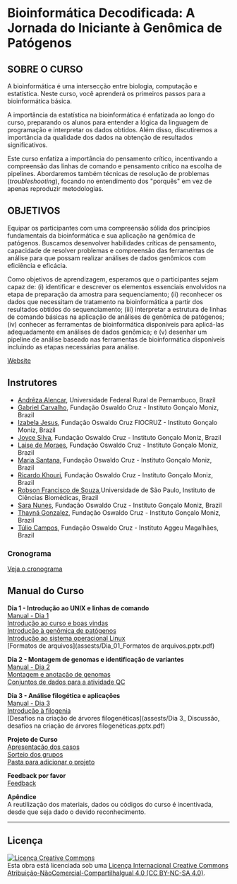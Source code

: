 # Bioinformática Decodificada: A Jornada do Iniciante à Genômica de Patógenos

## SOBRE O CURSO

A bioinformática é uma intersecção entre biologia, computação e estatística. Neste curso, você aprenderá os primeiros passos para a bioinformática básica.

A importância da estatística na bioinformática é enfatizada ao longo do curso, preparando os alunos para entender a lógica da linguagem de programação e interpretar os dados obtidos. Além disso, discutiremos a importância da qualidade dos dados na obtenção de resultados significativos.

Este curso enfatiza a importância do pensamento crítico, incentivando a compreensão das linhas de comando e pensamento crítico na escolha de pipelines. Abordaremos também técnicas de resolução de problemas (_troubleshooting_), focando no entendimento dos "porquês" em vez de apenas reproduzir metodologias.

## OBJETIVOS

Equipar os participantes com uma compreensão sólida dos princípios fundamentais da bioinformática e sua aplicação na genômica de patógenos. Buscamos desenvolver habilidades críticas de pensamento, capacidade de resolver problemas e compreensão das ferramentas de análise para que possam realizar análises de dados genômicos com eficiência e eficácia.

Como objetivos de aprendizagem, esperamos que o participantes sejam capaz de: (i) identificar e descrever os elementos essenciais envolvidos na etapa de preparação da amostra para sequenciamento; (ii) reconhecer os dados que necessitam de tratamento na bioinformática a partir dos resultados obtidos do sequenciamento; (iii) interpretar a estrutura de linhas de comando básicas na aplicação de análises de genômica de patógenos; (iv) conhecer as ferramentas de bioinformática disponíveis para aplicá-las adequadamente em análises de dados genômica; e (v) desenhar um pipeline de análise baseado nas ferramentas de bioinformática disponíveis incluindo as etapas necessárias para análise.

[Website](https://campusvirtual.fiocruz.br/portal/?q=node/72077)

## Instrutores
- [Andrêza Alencar](http://lattes.cnpq.br/6060587704569605), Universidade Federal Rural de Pernambuco, Brazil
- [Gabriel Carvalho](https://lattes.cnpq.br/4456457687905570), Fundação Oswaldo Cruz - Instituto Gonçalo Moniz, Brazil
- [Izabela Jesus](http://lattes.cnpq.br/4141315075384349), Fundação Oswaldo Cruz FIOCRUZ - Instituto Gonçalo Moniz, Brazil
- [Joyce Silva](http://lattes.cnpq.br/0672249529836634), Fundação Oswaldo Cruz - Instituto Gonçalo Moniz, Brazil
- [Laise de Moraes](http://lattes.cnpq.br/7097758558494370), Fundação Oswaldo Cruz - Instituto Gonçalo Moniz, Brazil
- [Maria Santana](https://orcid.org/0000-0001-9455-8440), Fundação Oswaldo Cruz - Instituto Gonçalo Moniz, Brazil
- [Ricardo Khouri](http://lattes.cnpq.br/9908602398727888), Fundação Oswaldo Cruz - Instituto Gonçalo Moniz, Brazil
- [Robson Francisco de Souza](http://lattes.cnpq.br/0008899757720949),Universidade de São Paulo, Instituto de Ciências Biomédicas, Brazil
- [Sara Nunes](http://lattes.cnpq.br/5594266589559004), Fundação Oswaldo Cruz - Instituto Gonçalo Moniz, Brazil
- [Thayná Gonzalez](http://lattes.cnpq.br/9477783971608307), Fundação Oswaldo Cruz - Instituto Gonçalo Moniz, Brazil
- [Túlio Campos](http://lattes.cnpq.br/1367273895160398), Fundação Oswaldo Cruz - Instituto Aggeu Magalhães, Brazil

### Cronograma
[Veja o cronograma](course_data/IGM_TRAIN_BPI_chronograma.pdf)

## Manual do Curso
**Dia 1 - Introdução ao UNIX e linhas de comando**   
[Manual - Dia 1](modules/Dia1.md)     
[Introdução ao curso e boas vindas](assests/Dia_01_PandemicPreparedness_Bem-Vindos.pptx.pdf)           
[Introdução à genômica de patógenos](assests/Dia_01-Introdução_à_genômica_de_patógenos.pptx.pdf)             
[Introdução ao sistema operacional Linux](assests/Dia_01.Introdução_Linux.pptx.pdf)           
[Formatos de arquivos](assests/Dia_01_Formatos de arquivos.pptx.pdf)        

**Dia 2 - Montagem de genomas e identificação de variantes**  
[Manual - Dia 2](modules/Dia2.md)           
[Montagem e anotação de genomas](assests/Dia_02-Montagem_anotação_de_genomas_virais.pptx.pdf)                
[Conjuntos de dados para a atividade QC](assests/Dia_02-atividadeQC.zip)    
  
**Dia 3 - Análise filogética e aplicações**  
[Manual - Dia 3](modules/Dia3.md)          
[Introdução à filogenia](assests/Dia03-Filogenia.pptx.pdf)     
[Desafios na criação de árvores filogenéticas](assests/Dia 3_ Discussão, desafios na criação de árvores filogenéticas.pptx.pdf)       

**Projeto de Curso**        
[Apresentacão dos casos](course_data/igm-train_projeto.pptx.pdf)                 
[Sorteio dos grupos](course_data/grupos-igm-train.pdf)                    
[Pasta para adicionar o projeto](https://drive.google.com/drive/folders/1D8zGaL5Z_famHvwluo-PXXyekVFZOIlm?usp=share_link)              

**Feedback por favor**      
[Feedback](course_data/feedback.md)        

**Apêndice**      
A reutilização dos materiais, dados ou códigos do curso é incentivada, desde que seja dado o devido reconhecimento.

******
## Licença
<a rel="license" href="http://creativecommons.org/licenses/by/4.0/"><img alt="Licença Creative Commons" style="border-width:0" src="https://i.creativecommons.org/l/by-nc-sa/4.0/88x31.png" /></a><br />Esta obra está licenciada sob uma <a rel="license" href="https://creativecommons.org/licenses/by-nc-sa/4.0/">Licença Internacional Creative Commons Atribuição-NãoComercial-CompartilhaIgual 4.0 (CC BY-NC-SA 4.0)</a>.
